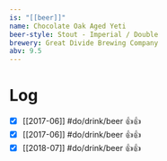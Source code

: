 ```yaml
---
is: "[[beer]]"
name: Chocolate Oak Aged Yeti
beer-style: Stout - Imperial / Double
brewery: Great Divide Brewing Company
abv: 9.5
---
```

# Log
- [x] [[2017-06]] #do/drink/beer 👍👍
- [x] [[2017-06]] #do/drink/beer 👍👍
- [x] [[2018-07]] #do/drink/beer 👍👍
